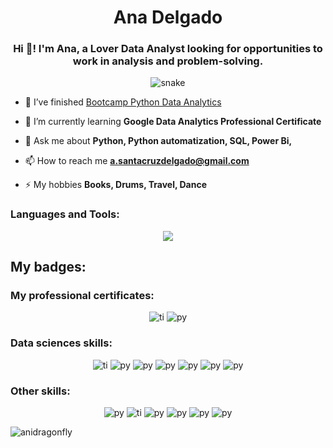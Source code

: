 
<h1 align="center">Ana Delgado</h1>

<h3 align="center">Hi 👋! I'm Ana, a Lover Data Analyst looking for opportunities to work in analysis and problem-solving.</h3>
</p>

<!--- snake -->
<div align="center">
  <img  src="https://github.com/anidragonfly/anidragonfly/blob/main/grid-snake.svg"
       alt="snake" /></a>
  

<div align="left">
  
- 🔭 I’ve finished [Bootcamp Python Data Analytics](https://github.com/anidragonfly/anidragonfly/blob/main/TITULO%20NTT.pdf)

- 🌱 I’m currently learning **Google Data Analytics Professional Certificate**

- 💬 Ask me about **Python, Python automatization, SQL, Power Bi,**

- 📫 How to reach me **a.santacruzdelgado@gmail.com**

- ⚡ My hobbies **Books, Drums, Travel, Dance**
</div>

<h3 align="left">Languages and Tools:</h3>

<p align="center">
  <a href="https://skillicons.dev">
    <img src="https://skillicons.dev/icons?i=vscode,linux,figma,github,mongodb,mysql,py,r,discord,powershell,wordpress" />
  </a>
</p>
<h2 align="left">My badges:</h2>
<h3 align="left">My professional certificates:</h3>

<div align="center">
  <img  src="https://github.com/anidragonfly/anidragonfly/blob/main/certificado-de-soporte-de-ti-de-google%20(2).png"
       alt="ti" /></a>
  <img  src="https://github.com/anidragonfly/anidragonfly/blob/main/google-it-automation-certificate%20(4).png"
       alt="py" /></a>
</p>

<h3 align="left">Data sciences skills:</h3>

<div align="center">
  <img  src="https://github.com/anidragonfly/anidragonfly/blob/main/python-for-data-science.png"
       alt="ti" /></a>
  <img  src="https://github.com/anidragonfly/anidragonfly/blob/main/machine-learning-with-python-level-1.png"
       alt="py" /></a>
  <img  src="https://github.com/anidragonfly/anidragonfly/blob/main/data-science-foundations-level-2-v2%20(1).png"
       alt="py" /></a>
  <img  src="https://github.com/anidragonfly/anidragonfly/blob/main/applied-data-science-with-python-level-2.png"
       alt="py" /></a>
  <img  src="https://github.com/anidragonfly/anidragonfly/blob/main/data-analysis-using-python.png"
       alt="py" /></a>
  <img  src="https://github.com/anidragonfly/anidragonfly/blob/main/data-visualization-using-python.png"
       alt="py" /></a>
  <img  src="https://github.com/anidragonfly/anidragonfly/blob/main/relational-databases-and-sql%20(2).png"
       alt="py" /></a>
</p>

<h3 align="left">Other skills:</h3>

<div align="center">
  <img  src="https://github.com/anidragonfly/anidragonfly/blob/main/data-analytics-essentials%20(1).png"
       alt="py" /></a>
  <img  src="https://github.com/anidragonfly/anidragonfly/blob/main/data-fundamentals%20(1).png"
       alt="ti" /></a>
  <img  src="https://github.com/anidragonfly/anidragonfly/blob/main/agile-explorer (1).png"
       alt="py" /></a>
  <img  src="https://github.com/anidragonfly/anidragonfly/blob/main/project-management-fundamentals%20(1).png"
       alt="py" /></a>
  <img  src="https://github.com/anidragonfly/anidragonfly/blob/main/explore-emerging-tech%20(1).png"
       alt="py" /></a>
  <img  src="https://github.com/anidragonfly/anidragonfly/blob/main/working-in-a-digital-world-professional-skills%20(1).png"
       alt="py" /></a>
</p>

<p align="left"> <img src="https://komarev.com/ghpvc/?username=anidragonfly&label=Profile%20views&color=0e75b6&style=flat" alt="anidragonfly" /> </p>
